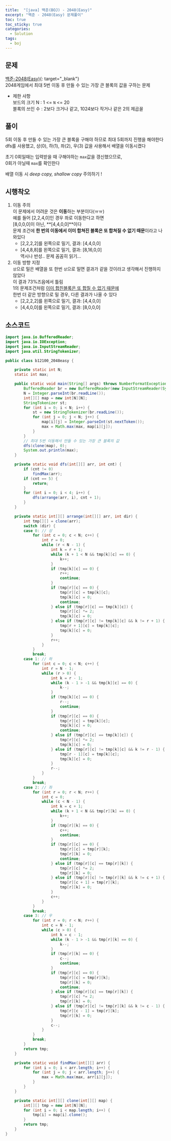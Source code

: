 ```yaml
---
title:  "[java] 백준(BOJ) - 2048(Easy)"
excerpt: "백준 - 2048(Easy) 문제풀이"
toc: true
toc_sticky: true
categories:
  - Solution
tags:
  - boj
---
```

## 문제  
[백준-2048(Easy)](https://www.acmicpc.net/problem/12100){: target="_blank"}  
2048게임에서 최대 5번 이동 후 만들 수 있는 가장 큰 블록의 값을 구하는 문제  

* 제한 사항  
보드의 크기 N : 1 <= `N` <= 20  
블록의 쓰인 수 : 2보다 크거나 같고, 1024보다 작거나 같은 2의 제곱꼴  

## 풀이  
5회 이동 후 만들 수 있는 가장 큰 블록을 구해야 하므로 최대 5회까지 진행을 해야한다  
dfs를 사용했고, 상(0), 하(1), 좌(2), 우(3) 값을 사용해서 배열을 이동시켰다  

초기 0회일때는 입력받을 때 구해야하는 `max`값을 갱신했으므로,  
0회가 아닐때 `max`를 확인한다  

배열 이동 시 *deep copy, shallow copy* 주의하기 !  

## 시행착오  
1. 이동 주의  
	이 문제에서 어려운 것은 **이동**하는 부분이다(ㅠㅠ)  
	예를 들어 [2,2,4,0]인 경우 좌로 이동한다고 하면  
	[8,0,0,0]이 아닌, **[4,4,0,0]**이다  
	문제 조건에 **한 번의 이동에서 이미 합쳐진 블록은 또 합쳐질 수 없기 때문**이라고 나와있다  
	* [2,2,2,2]를 왼쪽으로 밀기, 결과: [4,4,0,0]  
	* [4,4,8,8]를 왼쪽으로 밀기, 결과: [8,16,0,0]  
	역시나 반성.. 문제 꼼꼼히 읽기...  
2. 이동 방향 지정  
	`상`으로 밀은 배열을 또 한번 `상`으로 밀면 결과가 같을 것이라고 생각해서 진행하지 않았다  
	이 결과 73%즈음에서 틀림  
	1의 문제조건처럼 <ins>이미 합친블록은 또 합칠 수 없기 때문에</ins>  
	한번 더 같은 방향으로 밀 경우, 다른 결과가 나올 수 있다  
	* [2,2,2,2]를 왼쪽으로 밀기, 결과: [4,4,0,0]  
	* [4,4,0,0]를 왼쪽으로 밀기, 결과: [8,0,0,0]  

## 소스코드  

```java
import java.io.BufferedReader;
import java.io.IOException;
import java.io.InputStreamReader;
import java.util.StringTokenizer;

public class b12100_2048easy {

	private static int N;
	static int max;

	public static void main(String[] args) throws NumberFormatException, IOException {
		BufferedReader br = new BufferedReader(new InputStreamReader(System.in));
		N = Integer.parseInt(br.readLine());
		int[][] map = new int[N][N];
		StringTokenizer st;
		for (int i = 0; i < N; i++) {
			st = new StringTokenizer(br.readLine());
			for (int j = 0; j < N; j++) {
				map[i][j] = Integer.parseInt(st.nextToken());
				max = Math.max(max, map[i][j]);
			}
		}
		// 최대 5번 이동해서 만들 수 있는 가장 큰 블록의 값
		dfs(clone(map), 0);
		System.out.println(max);
	}

	private static void dfs(int[][] arr, int cnt) {
		if (cnt != 0)
			findMax(arr);
		if (cnt == 5) {
			return;
		}
		for (int i = 0; i < 4; i++) {
			dfs(arrange(arr, i), cnt + 1);
		}
	}

	private static int[][] arrange(int[][] arr, int dir) {
		int tmp[][] = clone(arr);
		switch (dir) {
		case 0: // 상
			for (int c = 0; c < N; c++) {
				int r = 0;
				while (r < N - 1) {
					int k = r + 1;
					while (k + 1 < N && tmp[k][c] == 0) {
						k++;
					}
					if (tmp[k][c] == 0) {
						r++;
						continue;
					}
					if (tmp[r][c] == 0) {
						tmp[r][c] = tmp[k][c];
						tmp[k][c] = 0;
						continue;
					} else if (tmp[r][c] == tmp[k][c]) {
						tmp[r][c] *= 2;
						tmp[k][c] = 0;
					} else if (tmp[r][c] != tmp[k][c] && k != r + 1) {
						tmp[r + 1][c] = tmp[k][c];
						tmp[k][c] = 0;
					}
					r++;
				}
			}
			break;
		case 1: // 하
			for (int c = 0; c < N; c++) {
				int r = N - 1;
				while (r > 0) {
					int k = r - 1;
					while (k - 1 > -1 && tmp[k][c] == 0) {
						k--;
					}
					if (tmp[k][c] == 0) {
						r--;
						continue;
					}
					if (tmp[r][c] == 0) {
						tmp[r][c] = tmp[k][c];
						tmp[k][c] = 0;
						continue;
					} else if (tmp[r][c] == tmp[k][c]) {
						tmp[r][c] *= 2;
						tmp[k][c] = 0;
					} else if (tmp[r][c] != tmp[k][c] && k != r - 1) {
						tmp[r - 1][c] = tmp[k][c];
						tmp[k][c] = 0;
					}
					r--;
				}
			}
			break;
		case 2: // 좌
			for (int r = 0; r < N; r++) {
				int c = 0;
				while (c < N - 1) {
					int k = c + 1;
					while (k + 1 < N && tmp[r][k] == 0) {
						k++;
					}
					if (tmp[r][k] == 0) {
						c++;
						continue;
					}
					if (tmp[r][c] == 0) {
						tmp[r][c] = tmp[r][k];
						tmp[r][k] = 0;
						continue;
					} else if (tmp[r][c] == tmp[r][k]) {
						tmp[r][c] *= 2;
						tmp[r][k] = 0;
					} else if (tmp[r][c] != tmp[r][k] && k != c + 1) {
						tmp[r][c + 1] = tmp[r][k];
						tmp[r][k] = 0;
					}
					c++;
				}
			}
			break;
		case 3: // 우
			for (int r = 0; r < N; r++) {
				int c = N - 1;
				while (c > 0) {
					int k = c - 1;
					while (k - 1 > -1 && tmp[r][k] == 0) {
						k--;
					}
					if (tmp[r][k] == 0) {
						c--;
						continue;
					}
					if (tmp[r][c] == 0) {
						tmp[r][c] = tmp[r][k];
						tmp[r][k] = 0;
						continue;
					} else if (tmp[r][c] == tmp[r][k]) {
						tmp[r][c] *= 2;
						tmp[r][k] = 0;
					} else if (tmp[r][c] != tmp[r][k] && k != c - 1) {
						tmp[r][c - 1] = tmp[r][k];
						tmp[r][k] = 0;
					}
					c--;
				}
			}
			break;
		}
		return tmp;
	}

	private static void findMax(int[][] arr) {
		for (int i = 0; i < arr.length; i++) {
			for (int j = 0; j < arr.length; j++) {
				max = Math.max(max, arr[i][j]);
			}
		}
	}

	private static int[][] clone(int[][] map) {
		int[][] tmp = new int[N][N];
		for (int i = 0; i < map.length; i++) {
			tmp[i] = map[i].clone();
		}
		return tmp;
	}
}

```